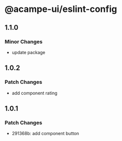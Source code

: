 # @acampe-ui/eslint-config

## 1.1.0

### Minor Changes

- update package

## 1.0.2

### Patch Changes

- add component rating

## 1.0.1

### Patch Changes

- 291368b: add component button
